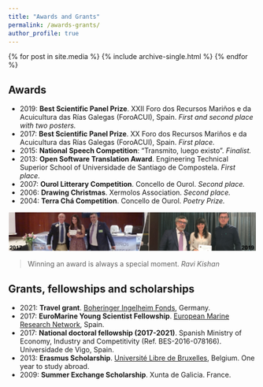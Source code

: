 ```yaml
---
title: "Awards and Grants"
permalink: /awards-grants/
author_profile: true
---
```


{% for post in site.media %}
  {% include archive-single.html %}
{% endfor %}

## Awards
* 2019: **Best Scientific Panel Prize**. XXII Foro dos Recursos Mariños e da Acuicultura das Rías Galegas (ForoACUI), Spain. _First and second place with two posters._
* 2017: **Best Scientific Panel Prize**. XX Foro dos Recursos Mariños e da Acuicultura das Rías Galegas (ForoACUI), Spain. _First place._
* 2015: **National Speech Competition**: “Transmito, luego existo”. _Finalist._
* 2013: **Open Software Translation Award**. Engineering Technical Superior School of Universidade de Santiago de Compostela. _First place._
* 2007: **Ourol Litterary Competition**. Concello de Ourol. _Second place._
* 2006: **Drawing Christmas**. Xermolos Association. _Second place._
* 2004: **Terra Chá Competition**. Concello de Ourol. _Poetry Prize._

<img src='/images/Tira_FotosPremios_AliciaLBruzos.png'>  

> Winning an award is always a special moment.
> _Ravi Kishan_

## Grants, fellowships and scholarships
* 2021: **Travel grant**. [Boheringer Ingelheim Fonds](https://www.bifonds.de/fellowships-grants/travel-grants/), Germany. 
* 2017: **EuroMarine Young Scientist Fellowship**. [European Marine Research Network](https://www.euromarinenetwork.eu/), Spain.
* 2017: **National doctoral fellowship (2017-2021)**. Spanish Ministry of Economy, Industry and Competitivity (Ref. BES-2016-078166). Universidade de Vigo, Spain.
* 2013: **Erasmus Scholarship**. [Université Libre de Bruxelles](https://www.ulb.be/en), Belgium. One year to study abroad.
* 2009: **Summer Exchange Scholarship**. Xunta de Galicia. France.
